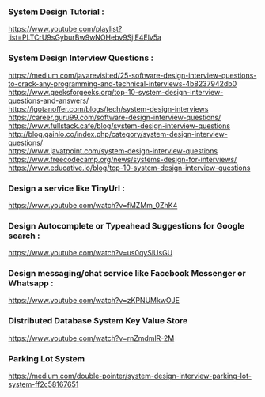 ### System Design Tutorial :
https://www.youtube.com/playlist?list=PLTCrU9sGyburBw9wNOHebv9SjlE4Elv5a <br/>

### System Design Interview Questions :
https://medium.com/javarevisited/25-software-design-interview-questions-to-crack-any-programming-and-technical-interviews-4b8237942db0 <br/>
https://www.geeksforgeeks.org/top-10-system-design-interview-questions-and-answers/ <br/>
https://igotanoffer.com/blogs/tech/system-design-interviews <br/>
https://career.guru99.com/software-design-interview-questions/ <br/>
https://www.fullstack.cafe/blog/system-design-interview-questions <br/>
http://blog.gainlo.co/index.php/category/system-design-interview-questions/ <br/>
https://www.javatpoint.com/system-design-interview-questions <br/>
https://www.freecodecamp.org/news/systems-design-for-interviews/ <br/>
https://www.educative.io/blog/top-10-system-design-interview-questions <br/>

### Design a service like TinyUrl :
https://www.youtube.com/watch?v=fMZMm_0ZhK4

### Design Autocomplete or Typeahead Suggestions for Google search :
https://www.youtube.com/watch?v=us0qySiUsGU

### Design messaging/chat service like Facebook Messenger or Whatsapp :
https://www.youtube.com/watch?v=zKPNUMkwOJE

### Distributed Database System Key Value Store 
https://www.youtube.com/watch?v=rnZmdmlR-2M

### Parking Lot System
https://medium.com/double-pointer/system-design-interview-parking-lot-system-ff2c58167651 <br/>
